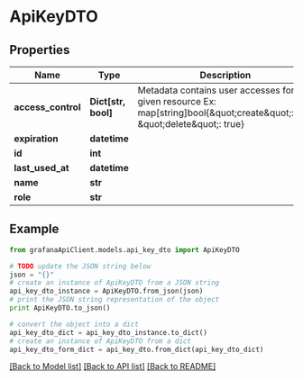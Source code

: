 # ApiKeyDTO


## Properties
Name | Type | Description | Notes
------------ | ------------- | ------------- | -------------
**access_control** | **Dict[str, bool]** | Metadata contains user accesses for a given resource Ex: map[string]bool{\&quot;create\&quot;:true, \&quot;delete\&quot;: true} | [optional] 
**expiration** | **datetime** |  | [optional] 
**id** | **int** |  | [optional] 
**last_used_at** | **datetime** |  | [optional] 
**name** | **str** |  | [optional] 
**role** | **str** |  | [optional] 

## Example

```python
from grafanaApiClient.models.api_key_dto import ApiKeyDTO

# TODO update the JSON string below
json = "{}"
# create an instance of ApiKeyDTO from a JSON string
api_key_dto_instance = ApiKeyDTO.from_json(json)
# print the JSON string representation of the object
print ApiKeyDTO.to_json()

# convert the object into a dict
api_key_dto_dict = api_key_dto_instance.to_dict()
# create an instance of ApiKeyDTO from a dict
api_key_dto_form_dict = api_key_dto.from_dict(api_key_dto_dict)
```
[[Back to Model list]](../README.md#documentation-for-models) [[Back to API list]](../README.md#documentation-for-api-endpoints) [[Back to README]](../README.md)


